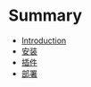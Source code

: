 # Summary

* [Introduction](README.md)
* [安装](01init/README.md)
* [插件](03plugins/README.md)
* [部署](04plugins/README.md)

